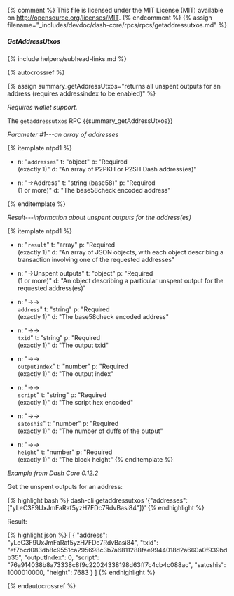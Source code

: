 {% comment %}
This file is licensed under the MIT License (MIT) available on
http://opensource.org/licenses/MIT.
{% endcomment %}
{% assign filename="_includes/devdoc/dash-core/rpcs/rpcs/getaddressutxos.md" %}

##### GetAddressUtxos
{% include helpers/subhead-links.md %}

{% autocrossref %}

{% assign summary_getAddressUtxos="returns all unspent outputs for an address (requires addressindex to be enabled)" %}

*Requires wallet support.*

The `getaddressutxos` RPC {{summary_getAddressUtxos}}

*Parameter #1---an array of addresses*

{% itemplate ntpd1 %}
- n: "`addresses`"
  t: "object"
  p: "Required<br>(exactly 1)"
  d: "An array of P2PKH or P2SH Dash address(es)"

- n: "→Address"
  t: "string (base58)"
  p: "Required<br>(1 or more)"
  d: "The base58check encoded address"

{% enditemplate %}

*Result---information about unspent outputs for the address(es)*

{% itemplate ntpd1 %}
- n: "`result`"
  t: "array"
  p: "Required<br>(exactly 1)"
  d: "An array of JSON objects, with each object describing a transaction involving one of the requested addresses"

- n: "→Unspent outputs"
  t: "object"
  p: "Required<br>(1 or more)"
  d: "An object describing a particular unspent output for the requested address(es)"

- n: "→→<br>`address`"
  t: "string"
  p: "Required<br>(exactly 1)"
  d: "The base58check encoded address"

- n: "→→<br>`txid`"
  t: "string"
  p: "Required<br>(exactly 1)"
  d: "The output txid"

- n: "→→<br>`outputIndex`"
  t: "number"
  p: "Required<br>(exactly 1)"
  d: "The output index"

- n: "→→<br>`script`"
  t: "string"
  p: "Required<br>(exactly 1)"
  d: "The script hex encoded"    

- n: "→→<br>`satoshis`"
  t: "number"
  p: "Required<br>(exactly 1)"
  d: "The number of duffs of the output"

- n: "→→<br>`height`"
  t: "number"
  p: "Required<br>(exactly 1)"
  d: "The block height"
{% enditemplate %}

*Example from Dash Core 0.12.2*

Get the unspent outputs for an address:

{% highlight bash %}
dash-cli getaddressutxos '{"addresses": ["yLeC3F9UxJmFaRaf5yzH7FDc7RdvBasi84"]}'
{% endhighlight %}

Result:

{% highlight json %}
[
  {
    "address": "yLeC3F9UxJmFaRaf5yzH7FDc7RdvBasi84",
    "txid": "ef7bcd083db8c9551ca295698c3b7a6811288fae9944018d2a660a0f939bdb35",
    "outputIndex": 0,
    "script": "76a914038b8a73338c8f9c22024338198d63ff7c4cb4c088ac",
    "satoshis": 1000010000,
    "height": 7683
  }
]
{% endhighlight %}

{% endautocrossref %}
